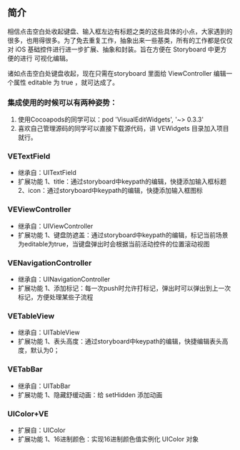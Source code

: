 ## 简介

相信点击空白处收起键盘、输入框左边有标题之类的这些具体的小点，大家遇到的很多，也用得很多。为了免去重复工作，抽象出来一些基类，所有的工作都是仅仅对 iOS 基础控件进行进一步扩展、抽象和封装。旨在方便在 Storyboard 中更方便的进行 可视化编辑。

诸如点击空白处键盘收起，现在只需在storyboard 里面给 ViewController 编辑一个属性 editable 为 true ，就可达成了。

### 集成使用的时候可以有两种姿势：

1. 使用Cocoapods的同学可以：pod 'VisualEditWidgets', '~> 0.3.3' 
2. 喜欢自己管理源码的同学可以直接下载源代码，讲 VEWidgets 目录加入项目就行。


### VETextField

*	继承自：UITextField
*	扩展功能
		1、title：通过storyboard中keypath的编辑，快捷添加输入框标题
		2、icon：通过storyboard中keypath的编辑，快捷添加输入框图标

### VEViewController

*	继承自：UIViewController
*	扩展功能
		1、键盘防遮盖：通过storyboard中keypath的编辑，标记当前场景为editable为true，当键盘弹出时会根据当前活动控件的位置滚动视图

### VENavigationController

*	继承自：UINavigationController
*	扩展功能
		1、添加标记：每一次push时允许打标记，弹出时可以弹出到上一次标记，方便处理某些子流程

### VETableView

*	继承自：UITableView
*	扩展功能
		1、表头高度：通过storyboard中keypath的编辑，快捷编辑表头高度，默认为0；

### VETabBar
*	继承自：UITabBar
*	扩展功能
		1、隐藏舒缓动画：给 setHidden 添加动画

### UIColor+VE

*	扩展自：UIColor
*	扩展功能
		1、16进制颜色：实现16进制颜色值实例化 UIColor 对象
